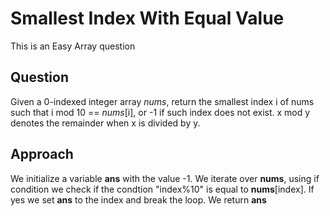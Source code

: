 # Smallest Index With Equal Value

This is an Easy Array question

## Question
Given a 0-indexed integer array *nums*, return the smallest index i of nums such that i mod 10 == *nums*[i], or -1 if such index does not exist.
x mod y denotes the remainder when x is divided by y.

## Approach
We initialize a variable **ans** with the value -1.
We iterate over **nums**, using if condition we check if the condtion "index%10" is equal to **nums**[index].
If yes we set **ans** to the index and break the loop.
We return **ans**
